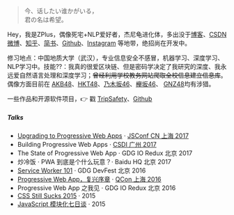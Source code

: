 > 今、话したい谁かがいる，  
> 君の名は希望。


Hey，我是ZPlus，偶像死宅+NLP爱好者，杰尼龟进化体，多出没于[博客](https://tytrack.gitub.io)、[CSDN]()[微博](weibo.com/huxpro)、[知乎](https://www.zhihu.com/people/zhi-zhang-a-38/activities)、[简书](https://www.jianshu.com/u/a47f605ff8df)、[Github](http://github.com/tytrack)、[Instagram](https://instagram.com/zplus_cug) 等地带，绝招尚在开发中。


修习地点：中国地质大学（武汉），专业信息安全不感冒，机器学习、深度学习、NLP学习中。技能??：我真的很爱区块链、但是密码学决定了我研究的深度、我永远爱自然语言处理和深度学习；~~曾经利用学校教务网站爬取全校信息建立信息库~~。偶像方面目前在 [AKB48](https://akb48.co.jp)、[HKT48](http://www.hkt48.jp/)、[乃木坂46](http://www.nogizaka46.com/)、[欅坂46](http://www.keyakizaka46.com/)、 [GNZ48](http://www.gnz48.com/)均有涉猎。

一些作品和开源软件项目，👉 戳 [TripSafety](https://github.com/TYtrack/TripSafety)、[Github](http://github.com/TYtrack)


##### Talks

- [Upgrading to Progressive Web Apps][9] · [JSConf CN 上海 2017](http://2017.jsconf.cn/)
- Building Progressive Web Apps · [CSDI 广州 2017](http://www.csdisummit.com/)
- The State of Progressive Web App · GDG IO Redux 北京 2017
- 炒冷饭 · PWA 到底是个什么玩意？· Baidu HQ 北京 2017
- [Service Worker 101][5] · GDG DevFest 北京 2016
- [Progressive Web App，复兴序章][4] · [QCon 上海 2016](http://2016.qconshanghai.com/presentation/3111)
- Progressive Web App 之我见 · GDG IO Redux 北京 2016
- [CSS Still Sucks 2015][2] · 2015
- [JavaScript 模块化七日谈][1] · 2015

[1]: //huangxuan.me/2015/07/09/js-module-7day/
[2]: //huangxuan.me/2015/12/28/css-sucks-2015/
[3]: //huangxuan.me/2016/06/05/pwa-in-my-pov/
[4]: //huangxuan.me/2016/10/20/pwa-qcon2016/
[5]: //huangxuan.me/2016/11/20/sw-101-gdgdf/
[6]: https://yanshuo.io/assets/player/?deck=58ac8598b123db0067292f92 "PWA Rehashing"
[7]: https://yanshuo.io/assets/player/?deck=593ad6fbfe88c2006a0a0d6d "The State of PWA"
[8]: https://yanshuo.io/assets/player/?deck=594d673d570c357d0698a950 "Building PWA"
[9]: //huangxuan.me/jsconfcn2017/
